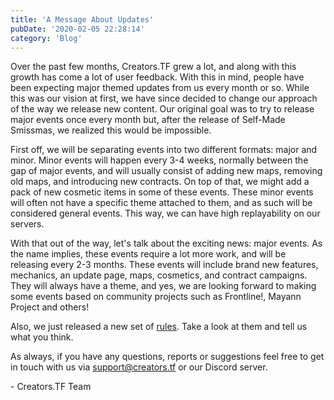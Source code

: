 ```yaml
---
title: 'A Message About Updates'
pubDate: '2020-02-05 22:28:14'
category: 'Blog'
---
```


<p>Over the past few months, Creators.TF grew a lot, and along with this growth has come a lot of user feedback. With this in mind, people have been expecting major themed updates from us every month or so. While this was our vision at first, we have since decided to change our approach of the way we release new content. Our original goal was to try to release major events once every month but, after the release of Self-Made Smissmas, we realized this would be impossible.</p>

<p>First off, we will be separating events into two different formats: major and minor. Minor events will happen every 3-4 weeks, normally between the gap of major events, and will usually consist of adding new maps, removing old maps, and introducing new contracts. On top of that, we might add a pack of new cosmetic items in some of these events. These minor events will often not have a specific theme attached to them, and as such will be considered general events. This way, we can have high replayability on our servers.</p>

<p>With that out of the way, let's talk about the exciting news: major events. As the name implies, these events require a lot more work, and will be releasing every 2-3 months. These events will include brand new features, mechanics, an update page, maps, cosmetics, and contract campaigns. They will always have a theme, and yes, we are looking forward to making some events based on community projects such as Frontline!, Mayann Project and others!</p>

<p>Also, we just released a new set of <a href="">rules</a>. Take a look at them and tell us what you think.</p>

<p>As always, if you have any questions, reports or suggestions feel free to get in touch with us via <a href="mailto:support@creators.tf">support@creators.tf</a> or our Discord server.</p>

<p>- Creators.TF Team</p>
